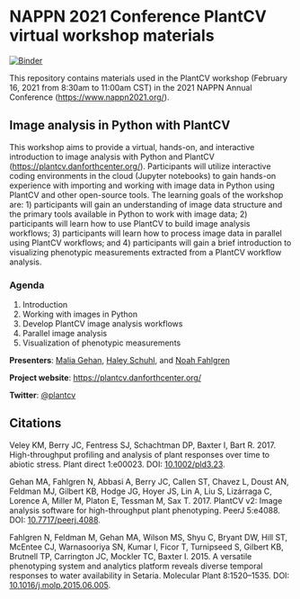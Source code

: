 # NAPPN 2021 Conference PlantCV virtual workshop materials

[![Binder](https://mybinder.org/badge_logo.svg)](https://mybinder.org/v2/gh/danforthcenter/plantcv-nappn2021-workshop.git/main)

This repository contains materials used in the PlantCV workshop (February 16, 2021 from 8:30am to 11:00am CST) in the 2021 NAPPN Annual Conference (https://www.nappn2021.org/).

## Image analysis in Python with PlantCV

This workshop aims to provide a virtual, hands-on, and interactive introduction to image analysis with Python and PlantCV (https://plantcv.danforthcenter.org/). Participants will utilize interactive coding environments in the cloud (Jupyter notebooks) to gain hands-on experience with importing and working with image data in Python using PlantCV and other open-source tools. The learning goals of the workshop are: 1) participants will gain an understanding of image data structure and the primary tools available in Python to work with image data; 2) participants will learn how to use PlantCV to build image analysis workflows; 3) participants will learn how to process image data in parallel using PlantCV workflows; and 4) participants will gain a brief introduction to visualizing phenotypic measurements extracted from a PlantCV workflow analysis.

### Agenda

1. Introduction
2. Working with images in Python
3. Develop PlantCV image analysis workflows
4. Parallel image analysis
5. Visualization of phenotypic measurements

**Presenters**: [Malia Gehan](https://www.danforthcenter.org/our-work/principal-investigators/malia-gehan/),
[Haley Schuhl](https://twitter.com/HaleySchuhl),
and [Noah Fahlgren](https://www.danforthcenter.org/our-work/principal-investigators/noah-fahlgren/)

**Project website**: https://plantcv.danforthcenter.org/

**Twitter**: [@plantcv](https://twitter.com/plantcv)

## Citations
Veley KM, Berry JC, Fentress SJ, Schachtman DP, Baxter I, Bart R. 2017. High-throughput profiling and analysis of plant responses over time to abiotic stress. Plant direct 1:e00023. DOI: [10.1002/pld3.23](https://doi.org/10.1002/pld3.23).

Gehan MA, Fahlgren N, Abbasi A, Berry JC, Callen ST, Chavez L, Doust AN, Feldman MJ, Gilbert KB, Hodge JG, Hoyer JS, Lin A, Liu S, Lizárraga C, Lorence A, Miller M, Platon E, Tessman M, Sax T. 2017. PlantCV v2: Image analysis software for high-throughput plant phenotyping. PeerJ 5:e4088. DOI: [10.7717/peerj.4088](https://doi.org/10.7717/peerj.4088).

Fahlgren N, Feldman M, Gehan MA, Wilson MS, Shyu C, Bryant DW, Hill ST, McEntee CJ, Warnasooriya SN, Kumar I, Ficor T, Turnipseed S, Gilbert KB, Brutnell TP, Carrington JC, Mockler TC, Baxter I. 2015. A versatile phenotyping system and analytics platform reveals diverse temporal responses to water availability in Setaria. Molecular Plant 8:1520–1535. DOI: [10.1016/j.molp.2015.06.005](https://doi.org/10.1016/j.molp.2015.06.005).
